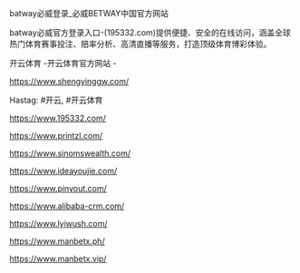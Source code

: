batway必威登录_必威BETWAY中国官方网站

batway必威官方登录入口-(195332.com)提供便捷、安全的在线访问，涵盖全球热门体育赛事投注、赔率分析、高清直播等服务，打造顶级体育博彩体验。

开云体育 -开云体育官方网站 -

https://www.shengyinggw.com/

Hastag: #开云, #开云体育

https://www.195332.com/

https://www.printzl.com/

https://www.sinomswealth.com/

https://www.ideayoujie.com/

https://www.pinyout.com/

https://www.alibaba-crm.com/

https://www.lyiwush.com/

https://www.manbetx.ph/

https://www.manbetx.vip/

